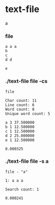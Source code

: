 # text-file
a
### file
```
a a a
b
c
d d

e
```
### ./text-file file -cs
```
file

Char count: 11
Line count: 6
Word count: 8
Unique word count: 5

a 3 37.500000
b 1 12.500000
c 1 12.500000
d 2 25.000000
e 1 12.500000

0.000325
```
### ./text-file file -s a
```
file - "a"

1: a a a

Search count: 1

0.000241
```
